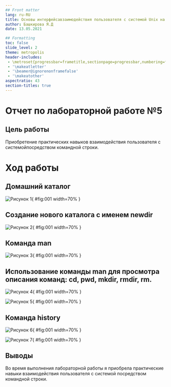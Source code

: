```yaml
---
## Front matter
lang: ru-RU
title: Основы интерфейсавзаимодействия пользователя с системой Unix на уровнекомандной строки
author: Башкирова Я.Д
date: 13.05.2021

## Formatting
toc: false
slide_level: 2
theme: metropolis
header-includes: 
 - \metroset{progressbar=frametitle,sectionpage=progressbar,numbering=fraction}
 - '\makeatletter'
 - '\beamer@ignorenonframefalse'
 - '\makeatother'
aspectratio: 43
section-titles: true
---
```


# Отчет по лабораторной работе №5

## Цель работы

Приобретение практических навыков взаимодействия пользователя с системойпосредством командной строки.

# Ход работы 

## Домашний каталог
![Рисунок 1](image/01.png){ #fig:001 width=70% }

## Создание нового каталога с именем newdir 
![Рисунок 2](image/02.png){ #fig:001 width=70% }


## Команда man

![Рисунок 3](image/03.png){ #fig:001 width=70% }


## Использование команды man для просмотра описания команд: cd, pwd, mkdir, rmdir, rm.

![Рисунок 4](image/04.png){ #fig:001 width=70% }

![Рисунок 5](image/05.png){ #fig:001 width=70% }

## Команда  history

![Рисунок 6](image/06.png){ #fig:001 width=70% }

![Рисунок 7](image/07.png){ #fig:001 width=70% }

## Выводы

Во время выполнения лабораторной работы я приобрела практические навыки взаимодействия пользователя с системой посредством командной строки.
